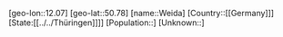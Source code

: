 ﻿---
location: [50.78,12.07]
type: City
tags:
- geo/City


SpocWebEntityId: 35489
isDeleted: false
confidential: public

---
[geo-lon::12.07]
[geo-lat::50.78]
[name::Weida]
[Country::[[Germany]]]
[State:[[../../Thüringen]]]]
[Population::]
[Unknown::]

